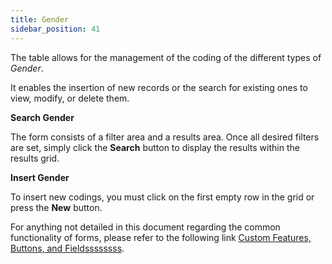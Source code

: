 ```yaml
---
title: Gender 
sidebar_position: 41
---
```


The table allows for the management of the coding of the different types of *Gender*.

It enables the insertion of new records or the search for existing ones to view, modify, or delete them.

**Search Gender**

The form consists of a filter area and a results area. Once all desired filters are set, simply click the **Search** button to display the results within the results grid.

**Insert Gender**

To insert new codings, you must click on the first empty row in the grid or press the **New** button.

For anything not detailed in this document regarding the common functionality of forms, please refer to the following link [Custom Features, Buttons, and Fieldssssssss](/docs/guide/common).